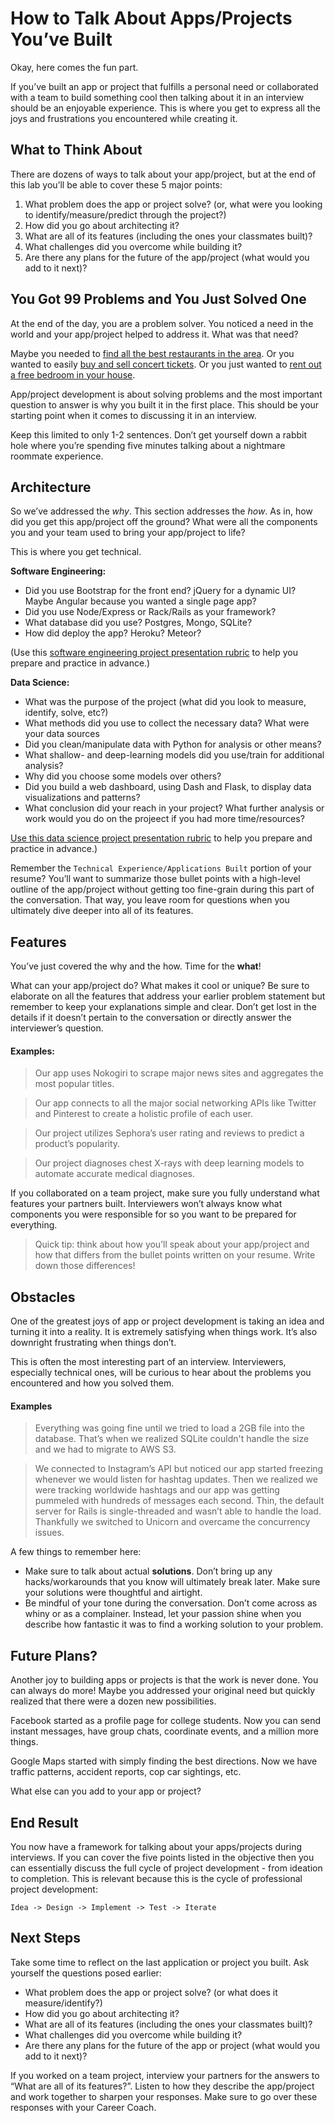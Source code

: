 # How to Talk About Apps/Projects You’ve Built

Okay, here comes the fun part.

If you’ve built an app or project that fulfills a personal need or collaborated with a team to build something cool then talking about it in an interview should be an enjoyable experience. This is where you get to express all the joys and frustrations you encountered while creating it. 

## What to Think About

There are dozens of ways to talk about your app/project, but at the end of this lab you’ll be able to cover these 5 major points:

1. What problem does the app or project solve? (or, what were you looking to identify/measure/predict through the project?)
2. How did you go about architecting it?
3. What are all of its features (including the ones your classmates built)?
4. What challenges did you overcome while building it?
5. Are there any plans for the future of the app/project (what would you add to it next)?

## You Got 99 Problems and You Just Solved One

At the end of the day, you are a problem solver. You noticed a need in the world and your app/project helped to address it. What was that need?

Maybe you needed to [find all the best restaurants in the area](https://www.yelp.com). Or you wanted to easily [buy and sell concert tickets](https://www.stubhub.com/). Or you just wanted to [rent out a free bedroom in your house](https://www.airbnb.com/).

App/project development is about solving problems and the most important question to answer is why you built it in the first place. This should be your starting point when it comes to discussing it in an interview.

Keep this limited to only 1-2 sentences. Don’t get yourself down a rabbit hole where you’re spending five minutes talking about a nightmare roommate experience. 

## Architecture

So we’ve  addressed the *why*. This section addresses the *how*. As in, how did you get this app/project off the ground? What were all the components you and your team used to bring your app/project to life?

This is where you get technical.

**Software Engineering:**

- Did you use Bootstrap for the front end? jQuery for a dynamic UI? Maybe Angular because you wanted a single page app?
- Did you use Node/Express or Rack/Rails as your framework?
- What database did you use? Postgres, Mongo, SQLite?
- How did deploy the app? Heroku? Meteor?

(Use this [software engineering project presentation rubric](https://docs.google.com/document/d/1bJYjOeLBaXRLJGbJ06zmjh-JbRn_0N_1E1YMG7EFCl4/edit?usp=sharing) to help you prepare and practice in advance.)


**Data Science:**

- What was the purpose of the project (what did you look to measure, identify, solve, etc?)
- What methods did you use to collect the necessary data? What were your data sources
- Did you clean/manipulate data with Python for analysis or other means?
- What shallow- and deep-learning models did you use/train for additional analysis?
- Why did you choose some models over others?
- Did you build a web dashboard, using Dash and Flask, to display data visualizations and patterns?
- What conclusion did your reach in your project? What further analysis or work would you do on the projeect if you had more time/resources?

[Use this data science project presentation rubric](https://docs.google.com/document/d/10Bdf2ahdk4Xsqw7Wh4fjKRv5iPYRrs1YmdcHQnDiCWE/edit?usp=sharing) to help you prepare and practice in advance.)


Remember the `Technical Experience/Applications Built` portion of your resume? You’ll want to summarize those bullet points with a high-level outline of the app/project without getting too fine-grain during this part of the conversation. That way, you leave room for questions when you ultimately dive deeper into all of its features.

## Features 

You’ve just covered the why and the how. Time for the **what**!

What can your app/project do? What makes it cool or unique? Be sure to elaborate on all the features that address your earlier problem statement but remember to keep your explanations simple and clear. Don’t get lost in the details if it doesn’t pertain to the conversation or directly answer the interviewer’s question.

#### Examples:

> Our app uses Nokogiri to scrape major news sites and aggregates the most popular titles.

> Our app connects to all the major social networking APIs like Twitter and Pinterest to create a holistic profile of each user.

> Our project utilizes Sephora’s user rating and reviews to predict a product’s popularity.

> Our project diagnoses chest X-rays with deep learning models to automate accurate medical diagnoses.

If you collaborated on a team project, make sure you fully understand what features your partners built. Interviewers won’t always know what components you were responsible for so you want to be prepared for everything.

> Quick tip: think about how you’ll speak about your app/project and how that differs from the bullet points written on your resume. Write down those differences!

## Obstacles

One of the greatest joys of app or project development is taking an idea and turning it into a reality. It is extremely satisfying when things work. It’s also downright frustrating when things don’t.

This is often the most interesting part of an interview. Interviewers, especially technical ones, will be curious to hear about the problems you encountered and how you solved them.

#### Examples

> Everything was going fine until we tried to load a 2GB file into the database. That’s when we realized SQLite couldn't handle the size and we had to migrate to AWS S3.

> We connected to Instagram’s API but noticed our app started freezing whenever we would listen for hashtag updates. Then we realized we were tracking worldwide hashtags and our app was getting pummeled with hundreds of messages each second. Thin, the default server for Rails is single-threaded and wasn’t able to handle the load. Thankfully we switched to Unicorn and overcame the concurrency issues.

A few things to remember here:
- Make sure to talk about actual **solutions**. Don’t bring up any hacks/workarounds that you know will ultimately break later. Make sure your solutions were thoughtful and airtight.
- Be mindful of your tone during the conversation. Don’t come across as whiny or as a complainer. Instead, let your passion shine when you describe how fantastic it was to find a working solution to your problem.

## Future Plans?

Another joy to building apps or projects is that the work is never done. You can always do more! Maybe you addressed your original need but quickly realized that there were a dozen new possibilities. 

Facebook started as a profile page for college students. Now you can send instant messages, have group chats, coordinate events, and a million more things.

Google Maps started with simply finding the best directions. Now we have traffic patterns, accident reports, cop car sightings, etc.

What else can you add to your app or project?

## End Result

You now have a framework for talking about your apps/projects during interviews. If you can cover the five points listed in the objective then you can essentially discuss the full cycle of project development - from ideation to completion. This is relevant because this is the cycle of professional project development:

    Idea -> Design -> Implement -> Test -> Iterate
    
## Next Steps

Take some time to reflect on the last application or project you built. Ask yourself the questions posed earlier:

- What problem does the app or project solve? (or what does it measure/identify?)
- How did you go about architecting it?
- What are all of its features (including the ones your classmates built)?
- What challenges did you overcome while building it?
- Are there any plans for the future of the app or project (what would you add to it next)?

If you worked on a team project, interview your partners for the answers to “What are all of its features?”. Listen to how they describe the app/project and work together to sharpen your responses. Make sure to go over these responses with your Career Coach.

